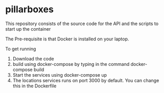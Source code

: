 # pillarboxes
This repository consists of the source code for the API and the scripts to start up the container

The Pre-requisite is that Docker is installed on your laptop.

To get running

1. Download the code
2. build using docker-compose by typing in the command docker-compose build
3. Start the services using docker-compose up
4. The locations services runs on port 3000 by default. You can change this in the Dockerfile
